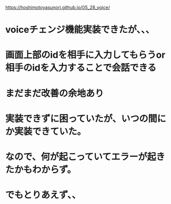 https://hoshimotoyasunori.github.io/05_28_voice/

# voiceチェンジ機能実装できたが、、、
# 画面上部のidを相手に入力してもらうor相手のidを入力することで会話できる
# まだまだ改善の余地あり
# 実装できずに困っていたが、いつの間にか実装できていた。
# なので、何が起こっていてエラーが起きたかもわからず。
# でもとりあえず、、

